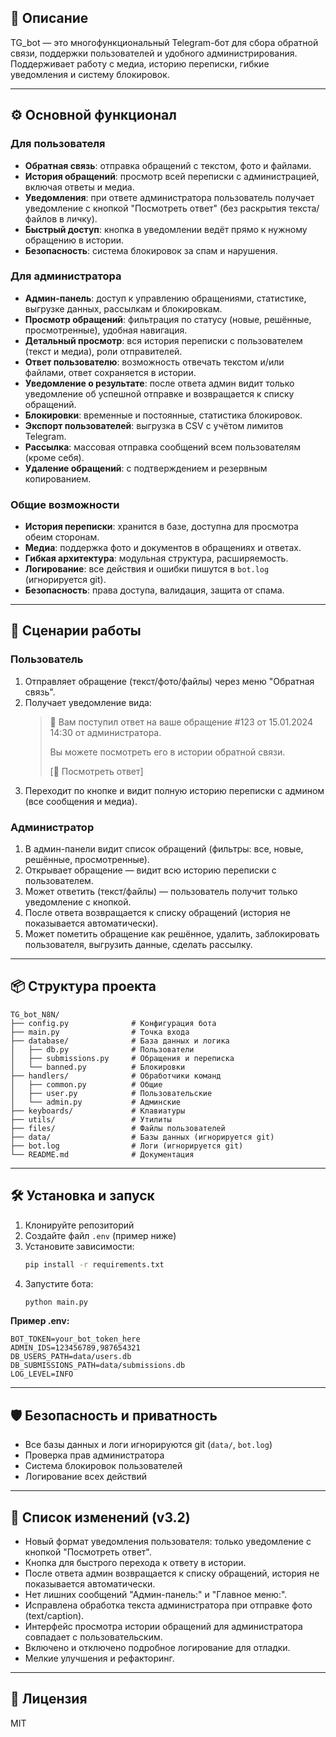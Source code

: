## 🤖 Описание
TG_bot — это многофункциональный Telegram-бот для сбора обратной связи, поддержки пользователей и удобного администрирования. Поддерживает работу с медиа, историю переписки, гибкие уведомления и систему блокировок.

---

## ⚙️ Основной функционал

### Для пользователя
- **Обратная связь**: отправка обращений с текстом, фото и файлами.
- **История обращений**: просмотр всей переписки с администрацией, включая ответы и медиа.
- **Уведомления**: при ответе администратора пользователь получает уведомление с кнопкой "Посмотреть ответ" (без раскрытия текста/файлов в личку).
- **Быстрый доступ**: кнопка в уведомлении ведёт прямо к нужному обращению в истории.
- **Безопасность**: система блокировок за спам и нарушения.

### Для администратора
- **Админ-панель**: доступ к управлению обращениями, статистике, выгрузке данных, рассылкам и блокировкам.
- **Просмотр обращений**: фильтрация по статусу (новые, решённые, просмотренные), удобная навигация.
- **Детальный просмотр**: вся история переписки с пользователем (текст и медиа), роли отправителей.
- **Ответ пользователю**: возможность отвечать текстом и/или файлами, ответ сохраняется в истории.
- **Уведомление о результате**: после ответа админ видит только уведомление об успешной отправке и возвращается к списку обращений.
- **Блокировки**: временные и постоянные, статистика блокировок.
- **Экспорт пользователей**: выгрузка в CSV с учётом лимитов Telegram.
- **Рассылка**: массовая отправка сообщений всем пользователям (кроме себя).
- **Удаление обращений**: с подтверждением и резервным копированием.

### Общие возможности
- **История переписки**: хранится в базе, доступна для просмотра обеим сторонам.
- **Медиа**: поддержка фото и документов в обращениях и ответах.
- **Гибкая архитектура**: модульная структура, расширяемость.
- **Логирование**: все действия и ошибки пишутся в `bot.log` (игнорируется git).
- **Безопасность**: права доступа, валидация, защита от спама.

---

## 📨 Сценарии работы

### Пользователь
1. Отправляет обращение (текст/фото/файлы) через меню "Обратная связь".
2. Получает уведомление вида:
   > 💬 Вам поступил ответ на ваше обращение #123 от 15.01.2024 14:30 от администратора.
   > 
   > Вы можете посмотреть его в истории обратной связи.
   > 
   > [📜 Посмотреть ответ]
3. Переходит по кнопке и видит полную историю переписки с админом (все сообщения и медиа).

### Администратор
1. В админ-панели видит список обращений (фильтры: все, новые, решённые, просмотренные).
2. Открывает обращение — видит всю историю переписки с пользователем.
3. Может ответить (текст/файлы) — пользователь получит только уведомление с кнопкой.
4. После ответа возвращается к списку обращений (история не показывается автоматически).
5. Может пометить обращение как решённое, удалить, заблокировать пользователя, выгрузить данные, сделать рассылку.

---

## 📦 Структура проекта
```
TG_bot_N8N/
├── config.py              # Конфигурация бота
├── main.py                # Точка входа
├── database/              # База данных и логика
│   ├── db.py              # Пользователи
│   ├── submissions.py     # Обращения и переписка
│   └── banned.py          # Блокировки
├── handlers/              # Обработчики команд
│   ├── common.py          # Общие
│   ├── user.py            # Пользовательские
│   └── admin.py           # Админские
├── keyboards/             # Клавиатуры
├── utils/                 # Утилиты
├── files/                 # Файлы пользователей
├── data/                  # Базы данных (игнорируется git)
├── bot.log                # Логи (игнорируется git)
└── README.md              # Документация
```

---

## 🛠️ Установка и запуск
1. Клонируйте репозиторий
2. Создайте файл `.env` (пример ниже)
3. Установите зависимости:
   ```bash
   pip install -r requirements.txt
   ```
4. Запустите бота:
   ```bash
   python main.py
   ```

**Пример .env:**
```
BOT_TOKEN=your_bot_token_here
ADMIN_IDS=123456789,987654321
DB_USERS_PATH=data/users.db
DB_SUBMISSIONS_PATH=data/submissions.db
LOG_LEVEL=INFO
```

---

## 🛡️ Безопасность и приватность
- Все базы данных и логи игнорируются git (`data/`, `bot.log`)
- Проверка прав администратора
- Система блокировок пользователей
- Логирование всех действий

---

## 📝 Список изменений (v3.2)
- Новый формат уведомления пользователя: только уведомление с кнопкой "Посмотреть ответ".
- Кнопка для быстрого перехода к ответу в истории.
- После ответа админ возвращается к списку обращений, история не показывается автоматически.
- Нет лишних сообщений "Админ-панель:" и "Главное меню:".
- Исправлена обработка текста администратора при отправке фото (text/caption).
- Интерфейс просмотра истории обращений для администратора совпадает с пользовательским.
- Включено и отключено подробное логирование для отладки.
- Мелкие улучшения и рефакторинг.

---

## 📄 Лицензия
MIT
